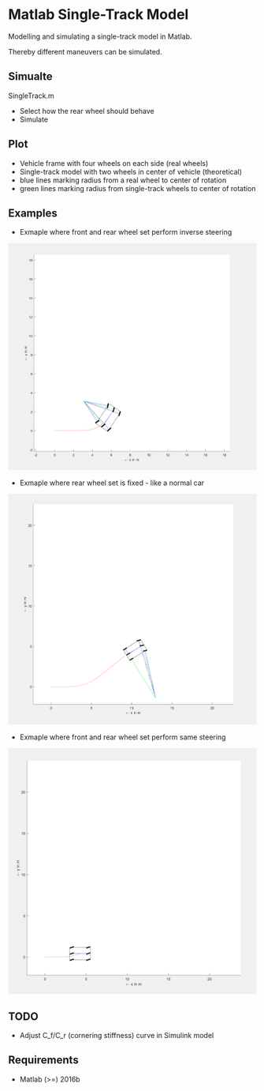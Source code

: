 # Matlab Single-Track Model

Modelling and simulating a single-track model in Matlab.

Thereby different maneuvers can be simulated. 

## Simualte

SingleTrack.m

- Select how the rear wheel should behave 
- Simulate

## Plot

- Vehicle frame with four wheels on each side (real wheels)
- Single-track model with two wheels in center of vehicle (theoretical)
- blue lines marking radius from a real wheel to center of rotation
- green lines marking radius from single-track wheels to center of rotation

## Examples

- Exmaple where front and rear wheel set perform inverse steering

![Example where front and rear wheel set perform inverse steering](https://raw.githubusercontent.com/SKenb/Matlab_SingleTrackModel/master/Examples/Example1.PNG)

- Exmaple where rear wheel set is fixed - like a normal car

![Example where rear wheel set is fixed - normal car](https://raw.githubusercontent.com/SKenb/Matlab_SingleTrackModel/master/Examples/Example_RearFixed.PNG)

- Exmaple where front and rear wheel set perform same steering

![Example where front and rear wheel set perform same steering](https://raw.githubusercontent.com/SKenb/Matlab_SingleTrackModel/master/Examples/Example_Equal.PNG)

## TODO

- Adjust C_f/C_r (cornering stiffness) curve in Simulink model

## Requirements

- Matlab (>=) 2016b